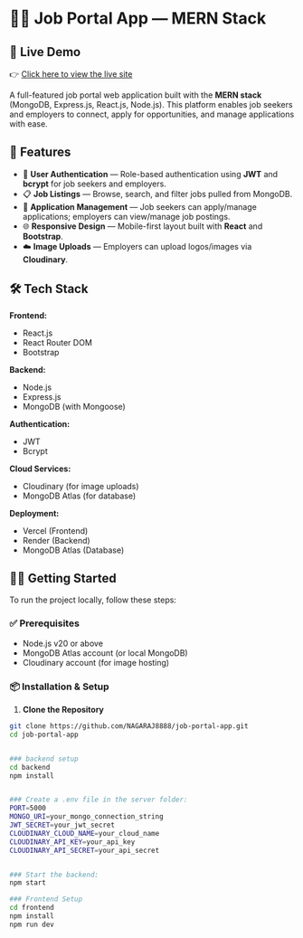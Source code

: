# 🧑‍💼 Job Portal App — MERN Stack

## 🚀 Live Demo

👉 [Click here to view the live site](https://job-portal-frontend-lh44.onrender.com/)

A full-featured job portal web application built with the **MERN stack** (MongoDB, Express.js, React.js, Node.js). This platform enables job seekers and employers to connect, apply for opportunities, and manage applications with ease.

## 🚀 Features

- 🔐 **User Authentication** — Role-based authentication using **JWT** and **bcrypt** for job seekers and employers.
- 📋 **Job Listings** — Browse, search, and filter jobs pulled from MongoDB.
- 📂 **Application Management** — Job seekers can apply/manage applications; employers can view/manage job postings.
- 🌐 **Responsive Design** — Mobile-first layout built with **React** and **Bootstrap**.
- ☁️ **Image Uploads** — Employers can upload logos/images via **Cloudinary**.

## 🛠️ Tech Stack

**Frontend:**  
- React.js  
- React Router DOM  
- Bootstrap  

**Backend:**  
- Node.js  
- Express.js  
- MongoDB (with Mongoose)  

**Authentication:**  
- JWT  
- Bcrypt  

**Cloud Services:**  
- Cloudinary (for image uploads)  
- MongoDB Atlas (for database)  

**Deployment:**  
- Vercel (Frontend)  
- Render (Backend)  
- MongoDB Atlas (Database)

## 🧑‍💻 Getting Started

To run the project locally, follow these steps:

### ✅ Prerequisites

- Node.js v20 or above  
- MongoDB Atlas account (or local MongoDB)  
- Cloudinary account (for image hosting)

### 📦 Installation & Setup

1. **Clone the Repository**

```bash
git clone https://github.com/NAGARAJ8888/job-portal-app.git
cd job-portal-app


### backend setup
cd backend
npm install


### Create a .env file in the server folder:
PORT=5000
MONGO_URI=your_mongo_connection_string
JWT_SECRET=your_jwt_secret
CLOUDINARY_CLOUD_NAME=your_cloud_name
CLOUDINARY_API_KEY=your_api_key
CLOUDINARY_API_SECRET=your_api_secret


### Start the backend:
npm start

### Frontend Setup
cd frontend
npm install
npm run dev

